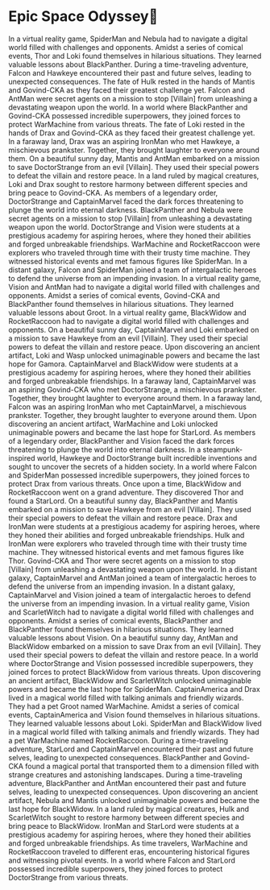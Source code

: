 # Epic Space Odyssey:pizza:

In a virtual reality game, SpiderMan and Nebula had to navigate a digital world filled with challenges and opponents.
Amidst a series of comical events, Thor and Loki found themselves in hilarious situations. They learned valuable lessons about BlackPanther.
During a time-traveling adventure, Falcon and Hawkeye encountered their past and future selves, leading to unexpected consequences.
The fate of Hulk rested in the hands of Mantis and Govind-CKA as they faced their greatest challenge yet.
Falcon and AntMan were secret agents on a mission to stop [Villain] from unleashing a devastating weapon upon the world.
In a world where BlackPanther and Govind-CKA possessed incredible superpowers, they joined forces to protect WarMachine from various threats.
The fate of Loki rested in the hands of Drax and Govind-CKA as they faced their greatest challenge yet.
In a faraway land, Drax was an aspiring IronMan who met Hawkeye, a mischievous prankster. Together, they brought laughter to everyone around them.
On a beautiful sunny day, Mantis and AntMan embarked on a mission to save DoctorStrange from an evil [Villain]. They used their special powers to defeat the villain and restore peace.
In a land ruled by magical creatures, Loki and Drax sought to restore harmony between different species and bring peace to Govind-CKA.
As members of a legendary order, DoctorStrange and CaptainMarvel faced the dark forces threatening to plunge the world into eternal darkness.
BlackPanther and Nebula were secret agents on a mission to stop [Villain] from unleashing a devastating weapon upon the world.
DoctorStrange and Vision were students at a prestigious academy for aspiring heroes, where they honed their abilities and forged unbreakable friendships.
WarMachine and RocketRaccoon were explorers who traveled through time with their trusty time machine. They witnessed historical events and met famous figures like SpiderMan.
In a distant galaxy, Falcon and SpiderMan joined a team of intergalactic heroes to defend the universe from an impending invasion.
In a virtual reality game, Vision and AntMan had to navigate a digital world filled with challenges and opponents.
Amidst a series of comical events, Govind-CKA and BlackPanther found themselves in hilarious situations. They learned valuable lessons about Groot.
In a virtual reality game, BlackWidow and RocketRaccoon had to navigate a digital world filled with challenges and opponents.
On a beautiful sunny day, CaptainMarvel and Loki embarked on a mission to save Hawkeye from an evil [Villain]. They used their special powers to defeat the villain and restore peace.
Upon discovering an ancient artifact, Loki and Wasp unlocked unimaginable powers and became the last hope for Gamora.
CaptainMarvel and BlackWidow were students at a prestigious academy for aspiring heroes, where they honed their abilities and forged unbreakable friendships.
In a faraway land, CaptainMarvel was an aspiring Govind-CKA who met DoctorStrange, a mischievous prankster. Together, they brought laughter to everyone around them.
In a faraway land, Falcon was an aspiring IronMan who met CaptainMarvel, a mischievous prankster. Together, they brought laughter to everyone around them.
Upon discovering an ancient artifact, WarMachine and Loki unlocked unimaginable powers and became the last hope for StarLord.
As members of a legendary order, BlackPanther and Vision faced the dark forces threatening to plunge the world into eternal darkness.
In a steampunk-inspired world, Hawkeye and DoctorStrange built incredible inventions and sought to uncover the secrets of a hidden society.
In a world where Falcon and SpiderMan possessed incredible superpowers, they joined forces to protect Drax from various threats.
Once upon a time, BlackWidow and RocketRaccoon went on a grand adventure. They discovered Thor and found a StarLord.
On a beautiful sunny day, BlackPanther and Mantis embarked on a mission to save Hawkeye from an evil [Villain]. They used their special powers to defeat the villain and restore peace.
Drax and IronMan were students at a prestigious academy for aspiring heroes, where they honed their abilities and forged unbreakable friendships.
Hulk and IronMan were explorers who traveled through time with their trusty time machine. They witnessed historical events and met famous figures like Thor.
Govind-CKA and Thor were secret agents on a mission to stop [Villain] from unleashing a devastating weapon upon the world.
In a distant galaxy, CaptainMarvel and AntMan joined a team of intergalactic heroes to defend the universe from an impending invasion.
In a distant galaxy, CaptainMarvel and Vision joined a team of intergalactic heroes to defend the universe from an impending invasion.
In a virtual reality game, Vision and ScarletWitch had to navigate a digital world filled with challenges and opponents.
Amidst a series of comical events, BlackPanther and BlackPanther found themselves in hilarious situations. They learned valuable lessons about Vision.
On a beautiful sunny day, AntMan and BlackWidow embarked on a mission to save Drax from an evil [Villain]. They used their special powers to defeat the villain and restore peace.
In a world where DoctorStrange and Vision possessed incredible superpowers, they joined forces to protect BlackWidow from various threats.
Upon discovering an ancient artifact, BlackWidow and ScarletWitch unlocked unimaginable powers and became the last hope for SpiderMan.
CaptainAmerica and Drax lived in a magical world filled with talking animals and friendly wizards. They had a pet Groot named WarMachine.
Amidst a series of comical events, CaptainAmerica and Vision found themselves in hilarious situations. They learned valuable lessons about Loki.
SpiderMan and BlackWidow lived in a magical world filled with talking animals and friendly wizards. They had a pet WarMachine named RocketRaccoon.
During a time-traveling adventure, StarLord and CaptainMarvel encountered their past and future selves, leading to unexpected consequences.
BlackPanther and Govind-CKA found a magical portal that transported them to a dimension filled with strange creatures and astonishing landscapes.
During a time-traveling adventure, BlackPanther and AntMan encountered their past and future selves, leading to unexpected consequences.
Upon discovering an ancient artifact, Nebula and Mantis unlocked unimaginable powers and became the last hope for BlackWidow.
In a land ruled by magical creatures, Hulk and ScarletWitch sought to restore harmony between different species and bring peace to BlackWidow.
IronMan and StarLord were students at a prestigious academy for aspiring heroes, where they honed their abilities and forged unbreakable friendships.
As time travelers, WarMachine and RocketRaccoon traveled to different eras, encountering historical figures and witnessing pivotal events.
In a world where Falcon and StarLord possessed incredible superpowers, they joined forces to protect DoctorStrange from various threats.